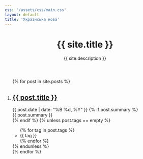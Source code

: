```yaml
---
css: '/assets/css/main.css'
layout: default
title: 'Українська нова'
---
```


<main class="main-content">
  <header>
    <h1>{{ site.title }}</h1>
    <p>{{ site.description }}</p>
  </header>
  <section aria-label="Список релізів">
    <ol class="release-list">
      {% for post in site.posts %}
        <li>
          <article>
            <h2>
              <a href="{{ post.url | relative_url }}">{{ post.title }}</a>
            </h2>
            <time datetime="{{ post.date | date_to_xmlschema }}">
              {{ post.date | date: "%B %d, %Y" }}
            </time>
            {% if post.summary %}
              <div class="summary">{{ post.summary }}</div>
            {% endif %}
            {% unless post.tags == empty %}
              <ul class="tags">
                {% for tag in post.tags %}
                  <li class="tag">
                    {{ tag }}
                  </li>
                {% endfor %}
              </ul>
            {% endunless %}
          </article>
        </li>
      {% endfor %}
    </ol>
  </section>
</main>
